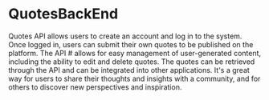 # QuotesBackEnd
Quotes API allows users to create an account and log in to the system. Once logged in, users can submit their own quotes to be published on the platform. The API # allows for easy management of user-generated content, including the ability to edit and delete quotes. The quotes can be retrieved through the API and can be integrated into other applications. It's a great way for users to share their thoughts and insights with a community, and for others to discover new perspectives and inspiration.
